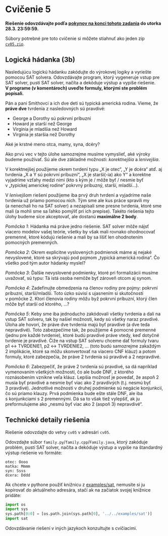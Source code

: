 Cvičenie 5
==========

**Riešenie odovzdávajte podľa
[pokynov na konci tohoto zadania](#technické-detaily-riešenia)
do utorka 28.3. 23:59:59.**

Súbory potrebné pre toto cvičenie si môžete stiahnuť ako jeden zip
[`cv05.zip`](https://github.com/FMFI-UK-1-AIN-412/lpi/archive/cv05.zip).

## Logická hádanka (3b)

Nasledujúcu logickú hádanku zakódujte do výrokovej logiky a vyriešte pomocou
SAT solvera. Odovzdávajte program, ktorý vygeneruje vstup pre SAT solver,
pustí SAT solver, načíta a dekóduje výstup a vypíše riešenie.
**V programe (v komentároch) uveďte formuly, ktorými ste problém popísali.**

Pán a pani Smithovci a ich dve deti sú typická americká rodina. Vieme, že
**práve dve** tvrdenia z nasledovných sú pravdivé:

- George a Dorothy sú pokrvní príbuzní
- Howard je starší než George
- Virginia je mladšia než Howard
- Virginia je staršia než Dorothy

Aké je krstné meno otca, mamy, syna, dcéry?

Ako prvú vec v tejto úlohe samozrejme musíme vymyslieť, aké výroky budeme
používať. Sú ale dve základné možnosti: *korektnejšia* a *lenivejšia*.

V korektnejšej použijeme okrem tvrdení typu „X je otec“, „Y je dcéra“ atď.
aj tvrdenia „X a Y sú pokrvní príbuzní“, „X je starší(-ia) ako Y“ a korektne
vyjadríme vzťahy medzi nimi (kto s kým je / môže byť / nesmie byť
v „typickej americkej rodine“ pokrvný príbuzný, starší, mladší…).

V *lenivejšom* riešení použijeme iba prvý druh tvrdení a vyjadríme naše
tvrdenia už priamo pomocou nich. Tým sme ale kus práce spravili my
(a nenechali ho na SAT solver) a nezapísali sme presne tvrdenia, ktoré sme
mali (a mohli sme sa ľahko pomýliť pri ich prepise). Takéto riešenia tejto
úlohy budeme síce akceptovať, ale dostanú **maximálne 2 body**.

*Pomôcka 1*: Hádanka má práve jedno riešenie. SAT solver môže nájsť viacero
modelov vašej teórie, všetky by však mali rovnako ohodnocovať premenné, ktoré
kódujú riešenie a mali by sa líšiť len ohodnotením pomocných premenných.

*Pomôcka 2*: Okrem explicitne vyslovených podmienok máme aj nejaké nevyslovené,
ktoré sa skrývajú pod pojmom „typická americká rodina“. Čo všetko pod tým autor
hádanky myslel?

*Pomôcka 3*: Ďalšie nevyslovené podmienky, ktoré pri formalizácii musíme
uvažovať, sú typu: Tá istá osoba nemôže byť zároveň otcom aj synom.

*Pomôcka 4*: Zadefinujte obmedzenia na členov rodiny pre pojmy: pokrvní
príbuzní, starší/mladší. Toto úzko súvisí s ujasnením si skutočností v pomôcke 2.
Ktorí členovia rodiny môžu byž pokrvní príbuzní, ktorý člen môže byť starší od
ktorého, …?

*Pomôcka 5*: Keby sme iba jednoducho zakódovali všetky tvrdenia a dali na vstup
SAT solveru, tak by našiel možnosti, kedy sú všetky naraz pravdivé. Úloha ale
hovorí, že práve dve tvrdenia majú byť pravdivé (a dve teda nepravdivé). Toto
zabezpečíme tak, že použijeme 4 pomocné premenné (jednu pre každé tvrdenie),
ktoré budú pravdivé práve vtedy, keď dotyčné tvrdenie je pravdivé. Čiže na vstup
SAT solveru chceme dať formuly tvaru p1 ↔︎ TVRDENIE1, p2 ↔︎ TVRDENIE2, … (toto
budú samozrejme zakaždým 2 implikácie, ktoré sa môžu skonvertovať na viacero
CNF kláuz) a potom formuly, ktoré zabezpečia, že práve 2 tvrdenia sú pravdivé
a 2 nepravdivé.

*Pomôcka 6*: Zabezpečiť, že práve 2 tvrdenia sú pravdivé, sa dá napríklad vymenovaním
všetkých možností, čo ale bude DNF, z ktorého roznásobením vznikne veľa kláuz.
Lepšia možnosť je povedať, že aspoň 2 musia byť pravdivé a nesmie byť viac ako
2 pravdivých (t.j. nesmú byť 3 pravdivé). Jednotlivé možnosti v druhej podmienke
sú negácie konjunkcií, čo sú priamo klauzy. Prvá podmienka bude ešte stále DNF,
ale iba s konjunkciami s 2 premennými. Dá sa to však tiež vylepšiť, ak ju
preformulujeme ako „nesmú byť viac ako 2 (aspoň 3) nepravdivé“.

## Technické detaily riešenia

Riešenie odovzdajte do vetvy `cv05` v adresári `cv05`.

Odovzdajte súbor `family.py`/`family.cpp`/`Family.java`, ktorý zakóduje problém,
pustí SAT solver, načíta a dekóduje výstup a vypíše na štandardný výstup
riešenie vo formáte:

```
otec: Oooo
matka: Mmmm
syn: Ssss
dcera: Dddd
```

Ak chcete v pythone použiť knižnicu z [examples/sat](../../examples/sat), nemusíte
si ju kopírovať do aktuálneho adresára, stačí ak na začiatok svojej knižnice
pridáte:
```python
import os
import sys
sys.path[0:0] = [os.path.join(sys.path[0], '../../examples/sat')]
import sat
```

Odovzdávanie riešení v iných jazykoch konzultujte s cvičiacimi.
